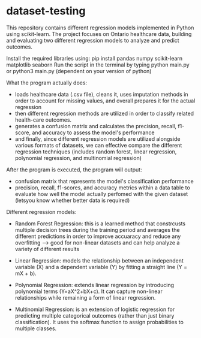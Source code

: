 # dataset-testing

This repository contains different regression models implemented in Python using scikit-learn. The project focuses on Ontario healthcare data, building and evaluating two different regression models to analyze and predict outcomes.


Install the required libraries using: pip install pandas numpy scikit-learn matplotlib seaborn
Run the script in the terminal by typing python main.py or python3 main.py (dependent on your version of python)

What the program actually does:
- loads healthcare data (.csv file), cleans it, uses imputation methods in order to account for missing values, and overall prepares it for the actual regression
- then different regression methods are utilized in order to classify related health-care outcomes.
- generates a confusion matrix and calculates the precision, recall, f1-score, and accuracy to assess the model's performance
- and finally, since different regression models are utilized alongside various formats of datasets, we can effective compare the different regression techniques (includes random forest, linear regression, polynomial regression, and multinomial regression)


After the program is executed, the program will output:
- confusion matrix that represents the model's classification performance
- precision, recall, f1-scores, and accuracy metrics within a data table to evaluate how well the model actually perfomed with the given dataset (letsyou know whether better data is required)


Different regression models:
- Random Forest Regression: this is a learned method that constrcusts multiple decision trees during the training period and averages the different predictions in order to improve accuaracy and reduce any overfitting --> good for non-linear datasets and can help analyze a variety of different results

- Linear Regression: models the relationship between an independent variable (X) and a dependent variable (Y) by fitting a straight line (Y = mX + b).

- Polynomial Regression: extends linear regression by introducing polynomial terms (Y=aX^2+bX+c). It can capture non-linear relationships while remaining a form of linear regression.

- Multinomial Regression: is an extension of logistic regression for predicting multiple categorical outcomes (rather than just binary classification). It uses the softmax function to assign probabilities to multiple classes.
